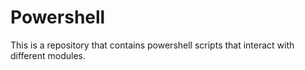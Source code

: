 # Powershell
This is a repository that contains powershell scripts that interact with different modules.
